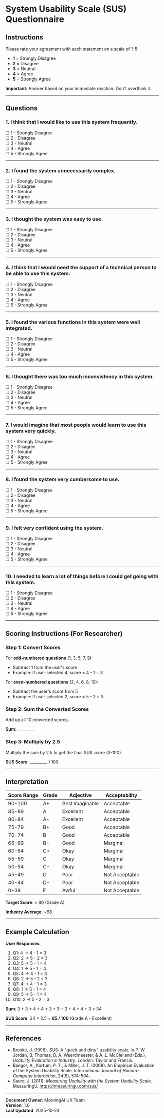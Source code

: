 # System Usability Scale (SUS) Questionnaire

## Instructions

Please rate your agreement with each statement on a scale of 1-5:

- **1** = Strongly Disagree
- **2** = Disagree
- **3** = Neutral
- **4** = Agree
- **5** = Strongly Agree

**Important**: Answer based on your immediate reaction. Don't overthink it.

---

## Questions

### 1. I think that I would like to use this system frequently.

☐ 1 - Strongly Disagree  
☐ 2 - Disagree  
☐ 3 - Neutral  
☐ 4 - Agree  
☐ 5 - Strongly Agree

---

### 2. I found the system unnecessarily complex.

☐ 1 - Strongly Disagree  
☐ 2 - Disagree  
☐ 3 - Neutral  
☐ 4 - Agree  
☐ 5 - Strongly Agree

---

### 3. I thought the system was easy to use.

☐ 1 - Strongly Disagree  
☐ 2 - Disagree  
☐ 3 - Neutral  
☐ 4 - Agree  
☐ 5 - Strongly Agree

---

### 4. I think that I would need the support of a technical person to be able to use this system.

☐ 1 - Strongly Disagree  
☐ 2 - Disagree  
☐ 3 - Neutral  
☐ 4 - Agree  
☐ 5 - Strongly Agree

---

### 5. I found the various functions in this system were well integrated.

☐ 1 - Strongly Disagree  
☐ 2 - Disagree  
☐ 3 - Neutral  
☐ 4 - Agree  
☐ 5 - Strongly Agree

---

### 6. I thought there was too much inconsistency in this system.

☐ 1 - Strongly Disagree  
☐ 2 - Disagree  
☐ 3 - Neutral  
☐ 4 - Agree  
☐ 5 - Strongly Agree

---

### 7. I would imagine that most people would learn to use this system very quickly.

☐ 1 - Strongly Disagree  
☐ 2 - Disagree  
☐ 3 - Neutral  
☐ 4 - Agree  
☐ 5 - Strongly Agree

---

### 8. I found the system very cumbersome to use.

☐ 1 - Strongly Disagree  
☐ 2 - Disagree  
☐ 3 - Neutral  
☐ 4 - Agree  
☐ 5 - Strongly Agree

---

### 9. I felt very confident using the system.

☐ 1 - Strongly Disagree  
☐ 2 - Disagree  
☐ 3 - Neutral  
☐ 4 - Agree  
☐ 5 - Strongly Agree

---

### 10. I needed to learn a lot of things before I could get going with this system.

☐ 1 - Strongly Disagree  
☐ 2 - Disagree  
☐ 3 - Neutral  
☐ 4 - Agree  
☐ 5 - Strongly Agree

---

## Scoring Instructions (For Researcher)

### Step 1: Convert Scores

For **odd-numbered questions** (1, 3, 5, 7, 9):
- Subtract 1 from the user's score
- Example: If user selected 4, score = 4 - 1 = 3

For **even-numbered questions** (2, 4, 6, 8, 10):
- Subtract the user's score from 5
- Example: If user selected 2, score = 5 - 2 = 3

### Step 2: Sum the Converted Scores

Add up all 10 converted scores.

**Sum**: _________

### Step 3: Multiply by 2.5

Multiply the sum by 2.5 to get the final SUS score (0-100).

**SUS Score**: _________ / 100

---

## Interpretation

| Score Range | Grade | Adjective | Acceptability |
|-------------|-------|-----------|---------------|
| 90-100 | A+ | Best Imaginable | Acceptable |
| 85-89 | A | Excellent | Acceptable |
| 80-84 | A- | Excellent | Acceptable |
| 75-79 | B+ | Good | Acceptable |
| 70-74 | B | Good | Acceptable |
| 65-69 | B- | Good | Marginal |
| 60-64 | C+ | Okay | Marginal |
| 55-59 | C | Okay | Marginal |
| 50-54 | C- | Okay | Marginal |
| 45-49 | D | Poor | Not Acceptable |
| 40-44 | D- | Poor | Not Acceptable |
| 0-39 | F | Awful | Not Acceptable |

**Target Score**: > 80 (Grade A)

**Industry Average**: ~68

---

## Example Calculation

**User Responses**:
1. Q1: 4 → 4 - 1 = 3
2. Q2: 2 → 5 - 2 = 3
3. Q3: 5 → 5 - 1 = 4
4. Q4: 1 → 5 - 1 = 4
5. Q5: 4 → 4 - 1 = 3
6. Q6: 2 → 5 - 2 = 3
7. Q7: 4 → 4 - 1 = 3
8. Q8: 1 → 5 - 1 = 4
9. Q9: 5 → 5 - 1 = 4
10. Q10: 2 → 5 - 2 = 3

**Sum**: 3 + 3 + 4 + 4 + 3 + 3 + 3 + 4 + 4 + 3 = 34

**SUS Score**: 34 × 2.5 = **85 / 100** (Grade A - Excellent)

---

## References

- Brooke, J. (1996). SUS: A "quick and dirty" usability scale. In P. W. Jordan, B. Thomas, B. A. Weerdmeester, & A. L. McClelland (Eds.), *Usability Evaluation in Industry*. London: Taylor and Francis.
- Bangor, A., Kortum, P. T., & Miller, J. T. (2008). An Empirical Evaluation of the System Usability Scale. *International Journal of Human-Computer Interaction*, 24(6), 574-594.
- Sauro, J. (2011). *Measuring Usability with the System Usability Scale*. MeasuringU. https://measuringu.com/sus/

---

**Document Owner**: MorningAI UX Team  
**Version**: 1.0  
**Last Updated**: 2025-10-23
